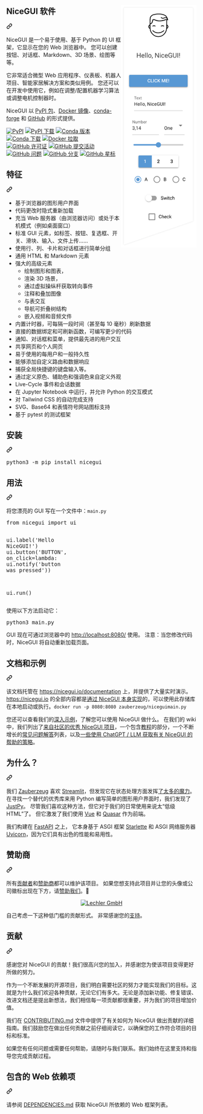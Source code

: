 <div class="Box-sc-g0xbh4-0 QkQOb js-snippet-clipboard-copy-unpositioned" data-hpc="true"><article class="markdown-body entry-content container-lg" itemprop="text"><a href="https://nicegui.io/#about" rel="nofollow">
  <img src="https://raw.githubusercontent.com/zauberzeug/nicegui/main/screenshot.png" width="200" align="right" alt="在线尝试！" style="max-width: 100%;" _mstalt="144989" _msthash="377">
</a>
<div class="markdown-heading" dir="auto"><h1 tabindex="-1" class="heading-element" dir="auto" _msttexthash="10703069" _msthash="378">NiceGUI 软件</h1><a id="user-content-nicegui" class="anchor" aria-label="永久链接：NiceGUI" href="#nicegui" _mstaria-label="304746" _msthash="379"><svg class="octicon octicon-link" viewBox="0 0 16 16" version="1.1" width="16" height="16" aria-hidden="true"><path d="m7.775 3.275 1.25-1.25a3.5 3.5 0 1 1 4.95 4.95l-2.5 2.5a3.5 3.5 0 0 1-4.95 0 .751.751 0 0 1 .018-1.042.751.751 0 0 1 1.042-.018 1.998 1.998 0 0 0 2.83 0l2.5-2.5a2.002 2.002 0 0 0-2.83-2.83l-1.25 1.25a.751.751 0 0 1-1.042-.018.751.751 0 0 1-.018-1.042Zm-4.69 9.64a1.998 1.998 0 0 0 2.83 0l1.25-1.25a.751.751 0 0 1 1.042.018.751.751 0 0 1 .018 1.042l-1.25 1.25a3.5 3.5 0 1 1-4.95-4.95l2.5-2.5a3.5 3.5 0 0 1 4.95 0 .751.751 0 0 1-.018 1.042.751.751 0 0 1-1.042.018 1.998 1.998 0 0 0-2.83 0l-2.5 2.5a1.998 1.998 0 0 0 0 2.83Z"></path></svg></a></div>
<p dir="auto" _msttexthash="675949144" _msthash="380">NiceGUI 是一个易于使用、基于 Python 的 UI 框架，它显示在您的 Web 浏览器中。
您可以创建按钮、对话框、Markdown、3D 场景、绘图等等。</p>
<p dir="auto" _msttexthash="1076981932" _msthash="381">它非常适合微型 Web 应用程序、仪表板、机器人项目、智能家居解决方案和类似用例。
您还可以在开发中使用它，例如在调整/配置机器学习算法或调整电机控制器时。</p>
<p dir="auto" _msttexthash="139901736" _msthash="382">NiceGUI 以 <a href="https://pypi.org/project/nicegui/" rel="nofollow" _istranslated="1">PyPI 包</a>、<a href="https://hub.docker.com/r/zauberzeug/nicegui" rel="nofollow" _istranslated="1">Docker 镜像</a>、<a href="https://anaconda.org/conda-forge/nicegui" rel="nofollow" _istranslated="1">conda-forge</a> 和 <a href="https://github.com/zauberzeug/nicegui" _istranslated="1">GitHub</a> 的形式提供。</p>
<p dir="auto"><a href="https://pypi.org/project/nicegui/" rel="nofollow"><img src="https://camo.githubusercontent.com/b8ec23c894875d3100c8034d666b7f59f4010e1601921ba0b8dcfdab42514e1d/68747470733a2f2f696d672e736869656c64732e696f2f707970692f762f6e6963656775693f636f6c6f723d6461726b2d677265656e" alt="PyPI" data-canonical-src="https://img.shields.io/pypi/v/nicegui?color=dark-green" style="max-width: 100%;" _mstalt="38714" _msthash="383"></a>
<a href="https://pypi.org/project/nicegui/" rel="nofollow"><img src="https://camo.githubusercontent.com/cd16a17e5ab7543b307bed9aaf409352273dabdd1196cf9e35c8a80a85e37406/68747470733a2f2f696d672e736869656c64732e696f2f707970692f646d2f6e6963656775693f636f6c6f723d6461726b2d677265656e" alt="PyPI 下载" data-canonical-src="https://img.shields.io/pypi/dm/nicegui?color=dark-green" style="max-width: 100%;" _mstalt="227851" _msthash="384"></a>
<a href="https://anaconda.org/conda-forge/nicegui" rel="nofollow"><img src="https://camo.githubusercontent.com/7121c2e4c59e3c5a6c7b1f59de7328fd21e0090b7d8e2a93f2857cfdda7a6baa/68747470733a2f2f696d672e736869656c64732e696f2f636f6e64612f762f636f6e64612d666f7267652f6e6963656775693f636f6c6f723d677265656e266c6162656c3d636f6e64612d666f726765" alt="Conda 版本" data-canonical-src="https://img.shields.io/conda/v/conda-forge/nicegui?color=green&amp;label=conda-forge" style="max-width: 100%;" _mstalt="208143" _msthash="385"></a>
<a href="https://anaconda.org/conda-forge/nicegui" rel="nofollow"><img src="https://camo.githubusercontent.com/aa3a533bf731cb3eb604cd250fb5d8c17bdbaa4da1c18441fa936ce16adf2264/68747470733a2f2f696d672e736869656c64732e696f2f636f6e64612f646e2f636f6e64612d666f7267652f6e6963656775693f636f6c6f723d677265656e266c6162656c3d646f776e6c6f616473" alt="Conda 下载" data-canonical-src="https://img.shields.io/conda/dn/conda-forge/nicegui?color=green&amp;label=downloads" style="max-width: 100%;" _mstalt="259142" _msthash="386"></a>
<a href="https://hub.docker.com/r/zauberzeug/nicegui" rel="nofollow"><img src="https://camo.githubusercontent.com/a720dd1233370977e6eda361fb5ef7991fc583a9381763fe4df8d67aa0543aed/68747470733a2f2f696d672e736869656c64732e696f2f646f636b65722f70756c6c732f7a61756265727a6575672f6e696365677569" alt="Docker 拉取" data-canonical-src="https://img.shields.io/docker/pulls/zauberzeug/nicegui" style="max-width: 100%;" _mstalt="184613" _msthash="387"></a><br>
<a href="https://github.com/zauberzeug/nicegui/blob/main/LICENSE"><img src="https://camo.githubusercontent.com/56263bdbc75319978d4b5caf43f30c8ee88d550455149d36b3f7d4d00295a55d/68747470733a2f2f696d672e736869656c64732e696f2f6769746875622f6c6963656e73652f7a61756265727a6575672f6e6963656775693f636f6c6f723d6f72616e6765" alt="GitHub 许可证" data-canonical-src="https://img.shields.io/github/license/zauberzeug/nicegui?color=orange" style="max-width: 100%;" _mstalt="226174" _msthash="388"></a>
<a href="https://github.com/zauberzeug/nicegui/graphs/commit-activity"><img src="https://camo.githubusercontent.com/6a5d7a38df551348e5c650e6ad5c2d076b15009a93ec91bb88fb7c7d0a8512f5/68747470733a2f2f696d672e736869656c64732e696f2f6769746875622f636f6d6d69742d61637469766974792f6d2f7a61756265727a6575672f6e696365677569" alt="GitHub 提交活动" data-canonical-src="https://img.shields.io/github/commit-activity/m/zauberzeug/nicegui" style="max-width: 100%;" _mstalt="461578" _msthash="389"></a>
<a href="https://github.com/zauberzeug/nicegui/issues"><img src="https://camo.githubusercontent.com/d365ec95194b536ae9143f1f80ac4ee238ac9074ae8abe8e49ebd6017029b198/68747470733a2f2f696d672e736869656c64732e696f2f6769746875622f6973737565732f7a61756265727a6575672f6e6963656775693f636f6c6f723d626c7565" alt="GitHub 问题" data-canonical-src="https://img.shields.io/github/issues/zauberzeug/nicegui?color=blue" style="max-width: 100%;" _mstalt="206999" _msthash="390"></a>
<a href="https://github.com/zauberzeug/nicegui/network"><img src="https://camo.githubusercontent.com/55c39152f492e7fefa6234481d8f178a52df5e655ca45d5d0314c7666df034cd/68747470733a2f2f696d672e736869656c64732e696f2f6769746875622f666f726b732f7a61756265727a6575672f6e696365677569" alt="GitHub 分支" data-canonical-src="https://img.shields.io/github/forks/zauberzeug/nicegui" style="max-width: 100%;" _mstalt="179673" _msthash="391"></a>
<a href="https://github.com/zauberzeug/nicegui/stargazers"><img src="https://camo.githubusercontent.com/1f5555322ee59862c00fa6a1339b15b182938f1f0c88d6130a4c7ff46673a3f6/68747470733a2f2f696d672e736869656c64732e696f2f6769746875622f73746172732f7a61756265727a6575672f6e696365677569" alt="GitHub 星标" data-canonical-src="https://img.shields.io/github/stars/zauberzeug/nicegui" style="max-width: 100%;" _mstalt="180921" _msthash="392"></a></p>
<div class="markdown-heading" dir="auto"><h2 tabindex="-1" class="heading-element" dir="auto" _msttexthash="5209451" _msthash="393">特征</h2><a id="user-content-features" class="anchor" aria-label="永久链接：功能" href="#features" _mstaria-label="370552" _msthash="394"><svg class="octicon octicon-link" viewBox="0 0 16 16" version="1.1" width="16" height="16" aria-hidden="true"><path d="m7.775 3.275 1.25-1.25a3.5 3.5 0 1 1 4.95 4.95l-2.5 2.5a3.5 3.5 0 0 1-4.95 0 .751.751 0 0 1 .018-1.042.751.751 0 0 1 1.042-.018 1.998 1.998 0 0 0 2.83 0l2.5-2.5a2.002 2.002 0 0 0-2.83-2.83l-1.25 1.25a.751.751 0 0 1-1.042-.018.751.751 0 0 1-.018-1.042Zm-4.69 9.64a1.998 1.998 0 0 0 2.83 0l1.25-1.25a.751.751 0 0 1 1.042.018.751.751 0 0 1 .018 1.042l-1.25 1.25a3.5 3.5 0 1 1-4.95-4.95l2.5-2.5a3.5 3.5 0 0 1 4.95 0 .751.751 0 0 1-.018 1.042.751.751 0 0 1-1.042.018 1.998 1.998 0 0 0-2.83 0l-2.5 2.5a1.998 1.998 0 0 0 0 2.83Z"></path></svg></a></div>
<ul dir="auto">
<li _msttexthash="54887027" _msthash="395">基于浏览器的图形用户界面</li>
<li _msttexthash="49730135" _msthash="396">代码更改时隐式重新加载</li>
<li _msttexthash="279448026" _msthash="397">充当 Web 服务器（由浏览器访问）或处于本机模式（例如桌面窗口）</li>
<li _msttexthash="209513980" _msthash="398">标准 GUI 元素，如标签、按钮、复选框、开关、滑块、输入、文件上传......</li>
<li _msttexthash="97086249" _msthash="399">使用行、列、卡片和对话框进行简单分组</li>
<li _msttexthash="25895506" _msthash="400">通用 HTML 和 Markdown 元素</li>
<li><font _mstmutation="1" _msttexthash="26590135" _msthash="401">强大的高级元素</font><ul dir="auto">
<li _msttexthash="35277502" _msthash="402">绘制图形和图表，</li>
<li _msttexthash="23664459" _msthash="403">渲染 3D 场景，</li>
<li _msttexthash="60130668" _msthash="404">通过虚拟操纵杆获取转向事件</li>
<li _msttexthash="21737235" _msthash="405">注释和叠加图像</li>
<li _msttexthash="10420306" _msthash="406">与表交互</li>
<li _msttexthash="28939950" _msthash="407">导航可折叠树结构</li>
<li _msttexthash="37980553" _msthash="408">嵌入视频和音频文件</li>
</ul>
</li>
<li _msttexthash="194370566" _msthash="409">内置计时器，可每隔一段时间（甚至每 10 毫秒）刷新数据</li>
<li _msttexthash="137403955" _msthash="410">直接的数据绑定和可刷新函数，可编写更少的代码</li>
<li _msttexthash="119097524" _msthash="411">通知、对话框和菜单，提供最先进的用户交互</li>
<li _msttexthash="36044125" _msthash="412">共享网页和个人网页</li>
<li _msttexthash="62056423" _msthash="413">易于使用的每用户和一般持久性</li>
<li _msttexthash="63540113" _msthash="414">能够添加自定义路由和数据响应</li>
<li _msttexthash="68553680" _msthash="415">捕获全局快捷键的键盘输入等。</li>
<li _msttexthash="117998075" _msthash="416">通过定义原色、辅助色和强调色来自定义外观</li>
<li _msttexthash="44739344" _msthash="417">Live-Cycle 事件和会话数据</li>
<li _msttexthash="143283907" _msthash="418">在 Jupyter Notebook 中运行，并允许 Python 的交互模式</li>
<li _msttexthash="54764697" _msthash="419">对 Tailwind CSS 的自动完成支持</li>
<li _msttexthash="86824010" _msthash="420">SVG、Base64 和表情符号网站图标支持</li>
<li _msttexthash="36693982" _msthash="421">基于 pytest 的测试框架</li>
</ul>
<div class="markdown-heading" dir="auto"><h2 tabindex="-1" class="heading-element" dir="auto" _msttexthash="5773755" _msthash="422">安装</h2><a id="user-content-installation" class="anchor" aria-label="永久链接：安装" href="#installation" _mstaria-label="519259" _msthash="423"><svg class="octicon octicon-link" viewBox="0 0 16 16" version="1.1" width="16" height="16" aria-hidden="true"><path d="m7.775 3.275 1.25-1.25a3.5 3.5 0 1 1 4.95 4.95l-2.5 2.5a3.5 3.5 0 0 1-4.95 0 .751.751 0 0 1 .018-1.042.751.751 0 0 1 1.042-.018 1.998 1.998 0 0 0 2.83 0l2.5-2.5a2.002 2.002 0 0 0-2.83-2.83l-1.25 1.25a.751.751 0 0 1-1.042-.018.751.751 0 0 1-.018-1.042Zm-4.69 9.64a1.998 1.998 0 0 0 2.83 0l1.25-1.25a.751.751 0 0 1 1.042.018.751.751 0 0 1 .018 1.042l-1.25 1.25a3.5 3.5 0 1 1-4.95-4.95l2.5-2.5a3.5 3.5 0 0 1 4.95 0 .751.751 0 0 1-.018 1.042.751.751 0 0 1-1.042.018 1.998 1.998 0 0 0-2.83 0l-2.5 2.5a1.998 1.998 0 0 0 0 2.83Z"></path></svg></a></div>
<div class="highlight highlight-source-shell notranslate position-relative overflow-auto" dir="auto"><pre>python3 -m pip install nicegui</pre><div class="zeroclipboard-container">
    
  </div></div>
<div class="markdown-heading" dir="auto"><h2 tabindex="-1" class="heading-element" dir="auto" _msttexthash="5626816" _msthash="424">用法</h2><a id="user-content-usage" class="anchor" aria-label="永久链接：用法" href="#usage" _mstaria-label="270712" _msthash="425"><svg class="octicon octicon-link" viewBox="0 0 16 16" version="1.1" width="16" height="16" aria-hidden="true"><path d="m7.775 3.275 1.25-1.25a3.5 3.5 0 1 1 4.95 4.95l-2.5 2.5a3.5 3.5 0 0 1-4.95 0 .751.751 0 0 1 .018-1.042.751.751 0 0 1 1.042-.018 1.998 1.998 0 0 0 2.83 0l2.5-2.5a2.002 2.002 0 0 0-2.83-2.83l-1.25 1.25a.751.751 0 0 1-1.042-.018.751.751 0 0 1-.018-1.042Zm-4.69 9.64a1.998 1.998 0 0 0 2.83 0l1.25-1.25a.751.751 0 0 1 1.042.018.751.751 0 0 1 .018 1.042l-1.25 1.25a3.5 3.5 0 1 1-4.95-4.95l2.5-2.5a3.5 3.5 0 0 1 4.95 0 .751.751 0 0 1-.018 1.042.751.751 0 0 1-1.042.018 1.998 1.998 0 0 0-2.83 0l-2.5 2.5a1.998 1.998 0 0 0 0 2.83Z"></path></svg></a></div>
<p dir="auto"><font _mstmutation="1" _msttexthash="68663868" _msthash="426">将您漂亮的 GUI 写在一个文件中：</font><code>main.py</code></p>
<div class="highlight highlight-source-python notranslate position-relative overflow-auto" dir="auto"><pre><span class="pl-k">from</span> <span class="pl-s1">nicegui</span> <span class="pl-k">import</span> <span class="pl-s1">ui</span>

<span class="pl-s1">ui</span>.<span class="pl-en">label</span>(<span class="pl-s">'Hello NiceGUI!'</span>)
<span class="pl-s1">ui</span>.<span class="pl-en">button</span>(<span class="pl-s">'BUTTON'</span>, <span class="pl-s1">on_click</span><span class="pl-c1">=</span><span class="pl-k">lambda</span>: <span class="pl-s1">ui</span>.<span class="pl-en">notify</span>(<span class="pl-s">'button was pressed'</span>))

<span class="pl-s1">ui</span>.<span class="pl-en">run</span>()</pre><div class="zeroclipboard-container">
    
  </div></div>
<p dir="auto" _msttexthash="43646759" _msthash="427">使用以下方法启动它：</p>
<div class="highlight highlight-source-shell notranslate position-relative overflow-auto" dir="auto"><pre>python3 main.py</pre><div class="zeroclipboard-container">
     
  </div></div>
<p dir="auto" _msttexthash="575653767" _msthash="428">GUI 现在可通过浏览器中的 <a href="http://localhost:8080/" rel="nofollow" _istranslated="1">http://localhost:8080/</a> 使用。
注意：当您修改代码时，NiceGUI 将自动重新加载页面。</p>
<div class="markdown-heading" dir="auto"><h2 tabindex="-1" class="heading-element" dir="auto" _msttexthash="14623050" _msthash="429">文档和示例</h2><a id="user-content-documentation-and-examples" class="anchor" aria-label="永久链接：文档和示例" href="#documentation-and-examples" _mstaria-label="1079546" _msthash="430"><svg class="octicon octicon-link" viewBox="0 0 16 16" version="1.1" width="16" height="16" aria-hidden="true"><path d="m7.775 3.275 1.25-1.25a3.5 3.5 0 1 1 4.95 4.95l-2.5 2.5a3.5 3.5 0 0 1-4.95 0 .751.751 0 0 1 .018-1.042.751.751 0 0 1 1.042-.018 1.998 1.998 0 0 0 2.83 0l2.5-2.5a2.002 2.002 0 0 0-2.83-2.83l-1.25 1.25a.751.751 0 0 1-1.042-.018.751.751 0 0 1-.018-1.042Zm-4.69 9.64a1.998 1.998 0 0 0 2.83 0l1.25-1.25a.751.751 0 0 1 1.042.018.751.751 0 0 1 .018 1.042l-1.25 1.25a3.5 3.5 0 1 1-4.95-4.95l2.5-2.5a3.5 3.5 0 0 1 4.95 0 .751.751 0 0 1-.018 1.042.751.751 0 0 1-1.042.018 1.998 1.998 0 0 0-2.83 0l-2.5 2.5a1.998 1.998 0 0 0 0 2.83Z"></path></svg></a></div>
<p dir="auto"><font _mstmutation="1" _msttexthash="1350504220" _msthash="431">该文档托管在 <a href="https://nicegui.io/documentation" rel="nofollow" _mstmutation="1" _istranslated="1">https://nicegui.io/documentation</a> 上，并提供了大量实时演示。
<a href="https://nicegui.io" rel="nofollow" _mstmutation="1" _istranslated="1">https://nicegui.io</a> 的全部内容都是<a href="https://github.com/zauberzeug/nicegui/blob/main/main.py" _mstmutation="1" _istranslated="1">通过 NiceGUI 本身实现</a>的，可以使用此存储库在本地启动或执行。</font><code>docker run -p 8080:8080 zauberzeug/nicegui</code><code>main.py</code></p>
<p dir="auto" _msttexthash="2105138776" _msthash="432">您还可以查看我们的<a href="https://github.com/zauberzeug/nicegui/tree/main/examples" _istranslated="1">深入示例</a>，了解您可以使用 NiceGUI 做什么。
在我们的 wiki 中，我们列出了<a href="https://github.com/zauberzeug/nicegui/wiki#community-projects" _istranslated="1">来自社区的优秀 NiceGUI 项目</a>，一个包含<a href="https://github.com/zauberzeug/nicegui/wiki#tutorials" _istranslated="1">教程</a>的部分，一个不断增长的<a href="https://github.com/zauberzeug/nicegui/wiki/FAQs" _istranslated="1">常见问题解答</a>列表，以及<a href="https://github.com/zauberzeug/nicegui/wiki#chatgpt" _istranslated="1">一些使用 ChatGPT / LLM 获取有关 NiceGUI 的帮助的策略</a>。</p>
<div class="markdown-heading" dir="auto"><h2 tabindex="-1" class="heading-element" dir="auto" _msttexthash="14754116" _msthash="433">为什么？</h2><a id="user-content-why" class="anchor" aria-label="永久链接：为什么？" href="#why" _mstaria-label="236535" _msthash="434"><svg class="octicon octicon-link" viewBox="0 0 16 16" version="1.1" width="16" height="16" aria-hidden="true"><path d="m7.775 3.275 1.25-1.25a3.5 3.5 0 1 1 4.95 4.95l-2.5 2.5a3.5 3.5 0 0 1-4.95 0 .751.751 0 0 1 .018-1.042.751.751 0 0 1 1.042-.018 1.998 1.998 0 0 0 2.83 0l2.5-2.5a2.002 2.002 0 0 0-2.83-2.83l-1.25 1.25a.751.751 0 0 1-1.042-.018.751.751 0 0 1-.018-1.042Zm-4.69 9.64a1.998 1.998 0 0 0 2.83 0l1.25-1.25a.751.751 0 0 1 1.042.018.751.751 0 0 1 .018 1.042l-1.25 1.25a3.5 3.5 0 1 1-4.95-4.95l2.5-2.5a3.5 3.5 0 0 1 4.95 0 .751.751 0 0 1-.018 1.042.751.751 0 0 1-1.042.018 1.998 1.998 0 0 0-2.83 0l-2.5 2.5a1.998 1.998 0 0 0 0 2.83Z"></path></svg></a></div>
<p dir="auto" _msttexthash="2819864437" _msthash="435">我们 <a href="https://zauberzeug.com" rel="nofollow" _istranslated="1">Zauberzeug</a> 喜欢 <a href="https://streamlit.io/" rel="nofollow" _istranslated="1">Streamlit</a>，但发现它在状态处理方面发挥<a href="https://github.com/zauberzeug/nicegui/issues/1#issuecomment-847413651" data-hovercard-type="issue" data-hovercard-url="/zauberzeug/nicegui/issues/1/hovercard" _istranslated="1">了太多的魔力</a>。
在寻找一个替代的优秀库来用 Python 编写简单的图形用户界面时，我们发现了 <a href="https://justpy.io/" rel="nofollow" _istranslated="1">JustPy</a>。
尽管我们喜欢这种方法，但它对于我们的日常使用来说太“低级 HTML”了。
但它激发了我们使用 <a href="https://vuejs.org/" rel="nofollow" _istranslated="1">Vue</a> 和 <a href="https://quasar.dev/" rel="nofollow" _istranslated="1">Quasar</a> 作为前端。</p>
<p dir="auto" _msttexthash="595301109" _msthash="436">我们构建在 <a href="https://fastapi.tiangolo.com/" rel="nofollow" _istranslated="1">FastAPI</a> 之上，
它本身基于 ASGI 框架 <a href="https://www.starlette.io/" rel="nofollow" _istranslated="1">Starlette</a> 和 ASGI 网络服务器 <a href="https://www.uvicorn.org/" rel="nofollow" _istranslated="1">Uvicorn</a>，因为它们具有出色的性能和易用性。</p>
<div class="markdown-heading" dir="auto"><h2 tabindex="-1" class="heading-element" dir="auto" _msttexthash="8048144" _msthash="437">赞助商</h2><a id="user-content-sponsors" class="anchor" aria-label="永久链接： 赞助商" href="#sponsors" _mstaria-label="380380" _msthash="438"><svg class="octicon octicon-link" viewBox="0 0 16 16" version="1.1" width="16" height="16" aria-hidden="true"><path d="m7.775 3.275 1.25-1.25a3.5 3.5 0 1 1 4.95 4.95l-2.5 2.5a3.5 3.5 0 0 1-4.95 0 .751.751 0 0 1 .018-1.042.751.751 0 0 1 1.042-.018 1.998 1.998 0 0 0 2.83 0l2.5-2.5a2.002 2.002 0 0 0-2.83-2.83l-1.25 1.25a.751.751 0 0 1-1.042-.018.751.751 0 0 1-.018-1.042Zm-4.69 9.64a1.998 1.998 0 0 0 2.83 0l1.25-1.25a.751.751 0 0 1 1.042.018.751.751 0 0 1 .018 1.042l-1.25 1.25a3.5 3.5 0 1 1-4.95-4.95l2.5-2.5a3.5 3.5 0 0 1 4.95 0 .751.751 0 0 1-.018 1.042.751.751 0 0 1-1.042.018 1.998 1.998 0 0 0-2.83 0l-2.5 2.5a1.998 1.998 0 0 0 0 2.83Z"></path></svg></a></div>
<p dir="auto" _msttexthash="637471588" _msthash="439">所有<a href="https://github.com/zauberzeug/nicegui/graphs/contributors" _istranslated="1">贡献者</a>和<a href="https://github.com/sponsors/zauberzeug" _istranslated="1">赞助商</a>都可以维护该项目。
如果您想支持此项目并让您的头像或公司徽标出现在下方，请<a href="https://github.com/sponsors/zauberzeug" _istranslated="1">赞助我们</a>。💖</p>
<p align="center" dir="auto">
   <a href="https://github.com/lechler-gmbh"><img src="https://github.com/lechler-gmbh.png" width="50px" alt="Lechler GmbH" style="max-width: 100%;" _mstalt="163462" _msthash="440"></a>
</p>
<p dir="auto" _msttexthash="177421049" _msthash="441">自己考虑一下这种低门槛的贡献形式。
非常感谢您的<a href="https://github.com/sponsors/zauberzeug" _istranslated="1">支持</a>。</p>
<div class="markdown-heading" dir="auto"><h2 tabindex="-1" class="heading-element" dir="auto" _msttexthash="6354283" _msthash="442">贡献</h2><a id="user-content-contributing" class="anchor" aria-label="永久链接： 贡献" href="#contributing" _mstaria-label="521066" _msthash="443"><svg class="octicon octicon-link" viewBox="0 0 16 16" version="1.1" width="16" height="16" aria-hidden="true"><path d="m7.775 3.275 1.25-1.25a3.5 3.5 0 1 1 4.95 4.95l-2.5 2.5a3.5 3.5 0 0 1-4.95 0 .751.751 0 0 1 .018-1.042.751.751 0 0 1 1.042-.018 1.998 1.998 0 0 0 2.83 0l2.5-2.5a2.002 2.002 0 0 0-2.83-2.83l-1.25 1.25a.751.751 0 0 1-1.042-.018.751.751 0 0 1-.018-1.042Zm-4.69 9.64a1.998 1.998 0 0 0 2.83 0l1.25-1.25a.751.751 0 0 1 1.042.018.751.751 0 0 1 .018 1.042l-1.25 1.25a3.5 3.5 0 1 1-4.95-4.95l2.5-2.5a3.5 3.5 0 0 1 4.95 0 .751.751 0 0 1-.018 1.042.751.751 0 0 1-1.042.018 1.998 1.998 0 0 0-2.83 0l-2.5 2.5a1.998 1.998 0 0 0 0 2.83Z"></path></svg></a></div>
<p dir="auto" _msttexthash="409665932" _msthash="444">感谢您对 NiceGUI 的贡献！我们很高兴您的加入，并感谢您为使该项目变得更好所做的努力。</p>
<p dir="auto" _msttexthash="2453266231" _msthash="445">作为一个不断发展的开源项目，我们明白需要社区的努力才能实现我们的目标。这就是为什么我们欢迎各种贡献，无论它们有多大。无论是添加新功能、修复错误、改进文档还是提出新想法，我们相信每一项贡献都很重要，并为我们的项目增加价值。</p>
<p dir="auto" _msttexthash="1214399095" _msthash="446">我们在 <a href="https://github.com/zauberzeug/nicegui/blob/main/CONTRIBUTING.md" _istranslated="1">CONTRIBUTING.md</a> 文件中提供了有关如何为 NiceGUI 做出贡献的详细指南。我们鼓励您在做出任何贡献之前仔细阅读它，以确保您的工作符合项目的目标和标准。</p>
<p dir="auto" _msttexthash="466702054" _msthash="447">如果您有任何问题或需要任何帮助，请随时与我们联系。我们始终在这里支持和指导您完成贡献过程。</p>
<div class="markdown-heading" dir="auto"><h2 tabindex="-1" class="heading-element" dir="auto" _msttexthash="25406680" _msthash="448">包含的 Web 依赖项</h2><a id="user-content-included-web-dependencies" class="anchor" aria-label="永久链接：包含的 Web 依赖项" href="#included-web-dependencies" _mstaria-label="995462" _msthash="449"><svg class="octicon octicon-link" viewBox="0 0 16 16" version="1.1" width="16" height="16" aria-hidden="true"><path d="m7.775 3.275 1.25-1.25a3.5 3.5 0 1 1 4.95 4.95l-2.5 2.5a3.5 3.5 0 0 1-4.95 0 .751.751 0 0 1 .018-1.042.751.751 0 0 1 1.042-.018 1.998 1.998 0 0 0 2.83 0l2.5-2.5a2.002 2.002 0 0 0-2.83-2.83l-1.25 1.25a.751.751 0 0 1-1.042-.018.751.751 0 0 1-.018-1.042Zm-4.69 9.64a1.998 1.998 0 0 0 2.83 0l1.25-1.25a.751.751 0 0 1 1.042.018.751.751 0 0 1 .018 1.042l-1.25 1.25a3.5 3.5 0 1 1-4.95-4.95l2.5-2.5a3.5 3.5 0 0 1 4.95 0 .751.751 0 0 1-.018 1.042.751.751 0 0 1-1.042.018 1.998 1.998 0 0 0-2.83 0l-2.5 2.5a1.998 1.998 0 0 0 0 2.83Z"></path></svg></a></div>
<p dir="auto" _msttexthash="148385432" _msthash="450">请参阅 <a href="https://github.com/zauberzeug/nicegui/blob/main/DEPENDENCIES.md" _istranslated="1">DEPENDENCIES.md</a> 获取 NiceGUI 所依赖的 Web 框架列表。</p>
</article></div>
